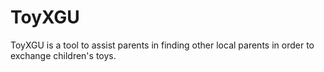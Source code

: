 # ToyXGU
ToyXGU is a tool to assist parents in finding other local parents in order to exchange children's toys.

